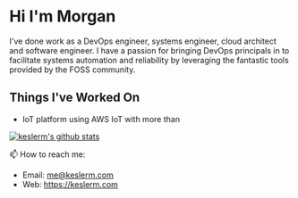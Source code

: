 # Hi I'm Morgan

I've done work as a DevOps engineer, systems engineer, cloud architect and software engineer. I have a passion for bringing DevOps principals in to facilitate systems automation and reliability by leveraging the fantastic tools provided by the FOSS community.

## Things I've Worked On

* IoT platform using AWS IoT with more than 

[![keslerm's github stats](https://github-readme-stats.vercel.app/api?username=keslerm&count_private=true&show_icons=true&theme=dark)](https://github.com/anuraghazra/github-readme-stats)

📫 How to reach me:
  - Email: me@keslerm.com
  - Web: https://keslerm.com